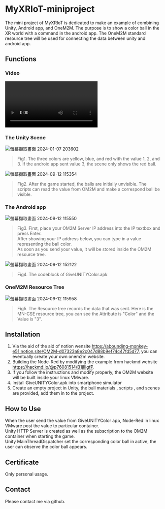 # MyXRIoT-miniproject
The mini project of MyXRIoT is dedicated to make an example of combining Unity, Android app, and OneM2M. The purpose is to show a color ball in the XR world with a command in the android app. The OneM2M standard resource tree will be used for connecting the data between unity and android app. 

## Functions
### Video
<video src="https://youtu.be/tNjy2agyhAs"></video>
### The Unity Scene
![螢幕擷取畫面 2024-01-07 203602](https://github.com/Sup-cucumb-er/Mini-Project-of-myXRIoT/assets/92028905/2c775589-0dd8-4b69-9651-cc489ae2be1e)

> Fig1. The three colors are yellow, blue, and red with the value 1, 2, and 3. If the android app sent value 3, the scene only shows the red ball.

![螢幕擷取畫面 2024-09-12 115354](https://github.com/user-attachments/assets/ab3f73bf-c5c4-4f81-8624-b75c9cc84292)

> Fig2. After the game started, the balls are initially unvisible. The scripts can read the value from OM2M and make a correspond ball be visible.

### The Android app
![螢幕擷取畫面 2024-09-12 115550](https://github.com/user-attachments/assets/e1473ee7-fd3f-4694-9352-d621c0826d30)

> Fig3. First, place your OM2M Server IP address into the IP textbox and press Enter.<br>
     After showing your IP address below, you can type in a value representing the ball color.<br>
     As soon as you send your value, it will be stored inside the OM2M resource tree.<br>

![螢幕擷取畫面 2024-09-12 152122](https://github.com/user-attachments/assets/dfb54590-b727-42ad-9c27-a8fef1802648)

> Fig4. The codeblock of GiveUNITYColor.apk

### OneM2M Resource Tree
![螢幕擷取畫面 2024-09-12 115958](https://github.com/user-attachments/assets/3fc4d0fd-dacb-40fb-a300-5555a14d6370)

> Fig5. The Resource tree records the data that was sent. Here is the MN-CSE resource tree, you can see the Attribute is "Color" and the Value is "3". 



## Installation

1. Via the aid of the aid of notion wensite <https://abounding-monkey-e51.notion.site/OM2M-d07323a8e2c047d88b9ef74c47fd5d77>, you can eventually create your own onem2m website.
2. Building the Node-Red by modifying the example from hackmd website <https://hackmd.io/@p76081514/B1jIllgfP>.
3. If you follow the instructions and modify properly, the OM2M website will be built inside your linux VMware.
4. Install GiveUNITYColor.apk into smartphone simulator
5. Create an empty project in Unity, the ball materials , scripts , and scenes are provided, add them in to the project.

## How to Use

When the user send the value from GiveUNITYColor app, Node-Red in linux VMware post the value to particular container.<br>
Unity HTTP Server is created as well as the subscription to the OM2M container when starting the game.<br>
Unity MainThreadDispatcher set the corresponding color ball in active, the user can observe the color ball appears.<br>

## Certificate

Only personal usage.

## Contact

Please contact me via github.
